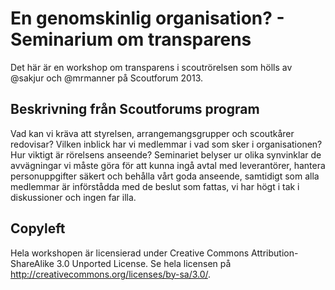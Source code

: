 # En genomskinlig organisation? - Seminarium om transparens
Det här är en workshop om transparens i scoutrörelsen som hölls av @sakjur och @mrmanner på Scoutforum 2013.

## Beskrivning från Scoutforums program
Vad kan vi kräva att styrelsen, arrangemangsgrupper och scoutkårer redovisar? Vilken inblick har vi medlemmar i vad som sker i organisationen? Hur viktigt är rörelsens anseende?
Seminariet belyser ur olika synvinklar de avvägningar vi måste göra för att kunna ingå avtal med leverantörer, hantera personuppgifter säkert och behålla vårt goda anseende, samtidigt som alla medlemmar är införstådda med de beslut som fattas, vi har högt i tak i diskussioner och ingen far illa.

## Copyleft
Hela workshopen är licensierad under Creative Commons Attribution-ShareAlike 3.0 Unported License. Se hela licensen på http://creativecommons.org/licenses/by-sa/3.0/.
